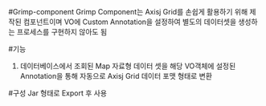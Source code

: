 #Grimp-component
Grimp Component는 Axisj Grid를 손쉽게 활용하기 위해 제작된 컴포넌트이며 VO에 Custom Annotation을 설정하여 별도의 데이터셋을 생성하는 프로세스를 구현하지 않아도 됨

#기능
1. 데이터베이스에서 조회된 Map 자료형 데이터 셋을 해당 VO객체에 설정된 Annotation을 통해 자동으로 Axisj Grid 데이터 포맷 형태로 변환

#구성
Jar 형태로 Export 후 사용


